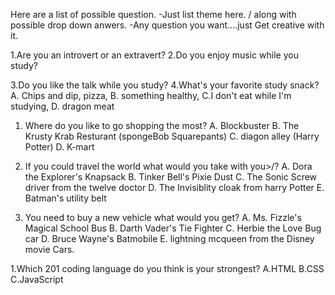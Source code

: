 Here are a list of possible question.
-Just list theme here. / along with possible drop down anwers.
-Any question you want....just Get creative with it. 

<!-- kinnley ------------------------------------------------------>
1.Are you an introvert or an extravert?
2.Do you enjoy music while you study?

3.Do you like the talk while you study?
4.What's your favorite study snack?
  A. Chips and dip, pizza,
  B. something healthy,
  C.I don't eat while I'm studying,
  D. dragon meat

<!-- ///tiger/// =--------------------------------------------------->
1. Where do you like to go shopping the most?
  A. Blockbuster
  B. The Krusty Krab Resturant (spongeBob Squarepants)
  C. diagon alley (Harry Potter)
  D. K-mart

2. If you could travel the world what would you take with you>/?
  A. Dora the Explorer's Knapsack
  B. Tinker Bell's Pixie Dust
  C. The Sonic Screw driver from the twelve doctor
  D. The Invisiblity cloak from harry Potter
  E. Batman's utility belt

3. You need to buy a new vehicle what would you get?
  A. Ms. Fizzle's Magical School Bus
  B. Darth Vader's Tie Fighter
  C. Herbie the Love Bug car
  D. Bruce Wayne's Batmobile
  E. lightning mcqueen from the Disney movie Cars.

  <!-- ariel -------------------------------------------------------------->
  1.Which 201 coding language do you think is your strongest?
A.HTML
B.CSS
C.JavaScript

<!-- marco -->
